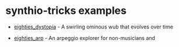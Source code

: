 
synthio-tricks examples
=======================


- [eighties_dystopia](eighties_dystopia/code.py) - A swirling ominous wub that evolves over time

<!-- - [eighties_chase](eighties_chase/code.py) - You're being chased a by a killer robot, run! -->

- [eighties_arp](eighties_arp/code.py) - An arpeggio explorer for non-musicians and
